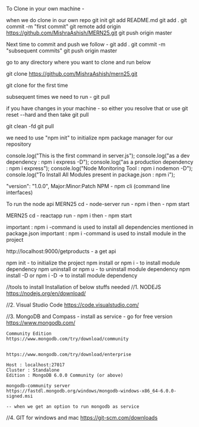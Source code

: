 To Clone in your own machine -

when we do clone in our own repo 
git init 
git add README.md 
git add . 
git commit -m "first commit" 
git remote add origin https://github.com/MishraAshish/MERN25.git <use your own repo for committing data>
git push origin master

Next time to commit and push we follow - 
git add . 
git commit -m "subsequent commits" 
git push origin master

go to any directory where you want to clone and run below

git clone https://github.com/MishraAshish/mern25.git

git clone for the first time

subsequent times we need to run - git pull

if you have changes in your machine - so either you resolve that or use 
git reset --hard and then take git pull

git clean -fd 
git pull


we need to use "npm init" to initialize npm package manager for our repository

console.log("This is the first command in server.js"); 
console.log("as a dev dependency : npm i express -D"); 
console.log("as a production dependency : npm i express"); 
console.log("Node Monitoring Tool : npm i nodemon -D"); 
console.log("To Install All Modules present in package.json : npm i");

"version": "1.0.0", Major:Minor:Patch NPM - npm cli (command line interfaces)

To run the node api MERN25 cd - node-server run - npm i then - npm start

MERN25 cd - reactapp run - npm i then - npm start

important : npm i -command is used to install all dependencies mentioned in package.json important : npm i -command is used to install module in the project

http://localhost:9000/getproducts - a get api

npm init - to initialize the project 
npm install or npm i - to install module dependency 
npm uninstall or npm u - to uninstall module dependency 
npm install -D or npm i -D  <package name>   -> to install module dependency


//tools to install
Installation of below stuffs needed
//1. NODEJS
	https://nodejs.org/en/download/ 

//2. Visual Studio Code
	https://code.visualstudio.com/
	
//3. MongoDB and Compass - install as service - go for free version
	https://www.mongodb.com/
	
	Community Edition
	https://www.mongodb.com/try/download/community
	
	
	https://www.mongodb.com/try/download/enterprise
	
	Host : localhost:27017
	Cluster : Standalone
	Edition : MongoDB 6.0.0 Community (or above)
	
	mongodb-community server
	https://fastdl.mongodb.org/windows/mongodb-windows-x86_64-6.0.0-signed.msi
	
	-- when we get an option to run mongodb as service

//4. GIT for windows and mac
    https://git-scm.com/downloads

    
   